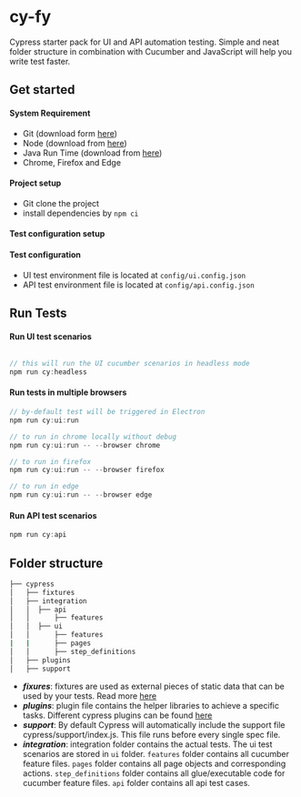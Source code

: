 # cy-fy

Cypress starter pack for UI and API automation testing. Simple and neat folder structure in combination with Cucumber and JavaScript will help you write test faster.

## Get started

#### System Requirement

- Git (download form [here](https://git-scm.com/downloads))
- Node (download from [here](https://nodejs.org/en/download/))
- Java Run Time (download from [here](https://www.oracle.com/in/java/technologies/javase-downloads.html))
- Chrome, Firefox and Edge

#### Project setup

- Git clone the project
- install dependencies by `npm ci`

#### Test configuration setup

#### Test configuration

- UI test environment file is located at `config/ui.config.json`
- API test environment file is located at `config/api.config.json`

## Run Tests

#### Run UI test scenarios

```js

// this will run the UI cucumber scenarios in headless mode 
npm run cy:headless

```

#### Run tests in multiple browsers

```js
// by-default test will be triggered in Electron
npm run cy:ui:run

// to run in chrome locally without debug
npm run cy:ui:run -- --browser chrome

// to run in firefox
npm run cy:ui:run -- --browser firefox

// to run in edge
npm run cy:ui:run -- --browser edge
```

#### Run API test scenarios

```js
npm run cy:api
```

## Folder structure

```bash
├── cypress
│   ├── fixtures
│   ├── integration
│   │  ├── api
│   │      ├── features
│   │  ├── ui
│   │      ├── features
|   |      ├── pages  
│   │      ├── step_definitions
│   ├── plugins
│   ├── support
```

- _**fixures**_: fixtures are used as external pieces of static data that can be used by your tests. Read more [here](https://docs.cypress.io/guides/core-concepts/writing-and-organizing-tests.html#Fixture-Files)
- _**plugins**_: plugin file contains the helper libraries to achieve a specific tasks. Different cypress plugins can be found [here](https://docs.cypress.io/plugins/index.html)
- _**support**_: By default Cypress will automatically include the support file cypress/support/index.js. This file runs before every single spec file.
- _**integration**_: integration folder contains the actual tests. The ui test scenarios are stored in `ui` folder. `features` folder contains all cucumber feature files. `pages` folder contains all page objects and corresponding actions. `step_definitions` folder contains all glue/executable code for cucumber feature files. `api` folder contains all api test cases.

